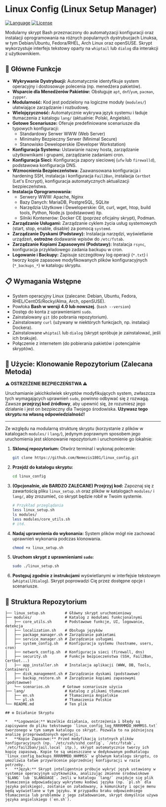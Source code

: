 # Linux Config (Linux Setup Manager)

[![Language](https://img.shields.io/badge/language-Bash-blue.svg)](https://www.gnu.org/software/bash/)
[![License](https://img.shields.io/badge/license-MIT-green.svg)](LICENSE) <!-- Upewnij się, że dodałeś plik LICENSE -->

Modularny skrypt Bash przeznaczony do automatyzacji konfiguracji oraz instalacji oprogramowania na różnych popularnych dystrybucjach Linuksa, w tym Debian/Ubuntu, Fedora/RHEL, Arch Linux oraz openSUSE. Skrypt wykorzystuje interfejs tekstowy oparty na `whiptail` lub `dialog` dla interakcji z użytkownikiem.

## 🌟 Główne Funkcje

*   **Wykrywanie Dystrybucji:** Automatycznie identyfikuje system operacyjny i dostosowuje polecenia (np. menedżera pakietów).
*   **Wsparcie dla Menedżerów Pakietów:** Obsługuje `apt`, `dnf`/`yum`, `pacman`, `zypper`.
*   **Modularność:** Kod jest podzielony na logiczne moduły (`modules/`) ułatwiające zarządzanie i rozbudowę.
*   **Wielojęzyczność:** Automatycznie wykrywa język systemu i ładuje tłumaczenia z katalogu `lang/` (aktualnie: Polski, Angielski).
*   **Gotowe Scenariusze:** Oferuje predefiniowane scenariusze dla typowych konfiguracji:
    *   Standardowy Serwer WWW (Web Server)
    *   Minimalny Bezpieczny Serwer (Minimal Secure)
    *   Stanowisko Deweloperskie (Developer Workstation)
*   **Konfiguracja Systemu:** Ustawianie nazwy hosta, zarządzanie użytkownikami i grupami, zarządzanie zadaniami cron.
*   **Konfiguracja Sieci:** Konfiguracja zapory sieciowej (`ufw` lub `firewalld`), podstawowa konfiguracja DNS.
*   **Wzmocnienia Bezpieczeństwa:** Zaawansowana konfiguracja i hardening SSH, instalacja i konfiguracja `Fail2Ban`, instalacja `Certbot` (Let's Encrypt), konfiguracja automatycznych aktualizacji bezpieczeństwa.
*   **Instalacja Oprogramowania:**
    *   Serwery WWW: Apache, Nginx
    *   Bazy Danych: MariaDB, PostgreSQL, SQLite
    *   Narzędzia Użytkowe i Deweloperskie: Git, curl, wget, htop, build tools, Python, Node.js (podstawowe) itp.
    *   Silniki Kontenerów: Docker CE (poprzez oficjalny skrypt), Podman.
*   **Zarządzanie Usługami:** Zarządzanie cyklem życia usług systemowych (start, stop, enable, disable) za pomocą `systemd`.
*   **Zarządzanie Dyskami (Podstawy):** Instalacja narzędzi, wyświetlanie urządzeń, **ostrożne** dodawanie wpisów do `/etc/fstab`.
*   **Zarządzanie Kopiami Zapasowymi (Podstawy):** Instalacja `rsync`, konfiguracja przykładowego zadania backupu w cron.
*   **Logowanie i Backupy:** Zapisuje szczegółowy log operacji (`*.txt`) i tworzy kopie zapasowe modyfikowanych plików konfiguracyjnych (`*_backups_*`) w katalogu skryptu.

## 📋 Wymagania Wstępne

*   System operacyjny Linux (zalecane: Debian, Ubuntu, Fedora, RHEL/CentOS/Rocky/Alma, Arch, openSUSE).
*   Powłoka **Bash w wersji 4.0 lub nowszej**. (`bash --version`)
*   Dostęp do konta z uprawnieniami `sudo`.
*   Zainstalowany `git` (do pobrania repozytorium).
*   Zainstalowany `curl` (używany w niektórych funkcjach, np. instalacji Dockera).
*   Zainstalowane `whiptail` lub `dialog` (skrypt spróbuje je zainstalować, jeśli ich brakuje).
*   Połączenie z internetem (do pobierania pakietów i potencjalnie skryptów).

## 🚀 Użycie: Klonowanie Repozytorium (Zalecana Metoda)

**⚠️ OSTRZEŻENIE BEZPIECZEŃSTWA ⚠️**

Uruchamianie jakichkolwiek skryptów modyfikujących system, zwłaszcza tych wymagających uprawnień `sudo`, powinno odbywać się z rozwagą. Zawsze **przejrzyj kod źródłowy**, aby upewnić się, że rozumiesz jego działanie i jest on bezpieczny dla Twojego środowiska. **Używasz tego skryptu na własną odpowiedzialność!**

---

Ze względu na modularną strukturę skryptu (korzystanie z plików w katalogach `modules/` i `lang/`), jedynym poprawnym sposobem jego uruchomienia jest sklonowanie repozytorium i uruchomienie go lokalnie:

1.  **Sklonuj repozytorium:**
    Otwórz terminal i wykonaj polecenie:
    ```bash
    git clone https://github.com/Nemezis1801/linux_config.git
    ```

2.  **Przejdź do katalogu skryptu:**
    ```bash
    cd linux_config
    ```

3.  **(Opcjonalnie, ale BARDZO ZALECANE) Przejrzyj kod:**
    Zapoznaj się z zawartością pliku `linux_setup.sh` oraz plików w katalogach `modules/` i `lang/`, aby zrozumieć, co skrypt będzie robił w Twoim systemie.
    ```bash
    # Przykład przeglądania
    less linux_setup.sh
    ls modules/
    less modules/core_utils.sh
    # itd.
    ```

4.  **Nadaj uprawnienia do wykonania:**
    System plików mógł nie zachować uprawnień wykonania podczas klonowania.
    ```bash
    chmod +x linux_setup.sh
    ```

5.  **Uruchom skrypt z uprawnieniami `sudo`:**
    ```bash
    sudo ./linux_setup.sh
    ```

6.  **Postępuj zgodnie z instrukcjami** wyświetlanymi w interfejsie tekstowym (`whiptail`/`dialog`). Skrypt poprowadzi Cię przez dostępne opcje i scenariusze.

## 📁 Struktura Repozytorium

```.
├── linux_setup.sh         # Główny skrypt uruchomieniowy
├── modules/               # Katalog z modułami funkcjonalnymi
│   ├── core_utils.sh      # Podstawowe funkcje, UI, logowanie, detekcja
│   ├── localization.sh    # Obsługa języków
│   ├── package_manager.sh # Zarządzanie pakietami
│   ├── service_manager.sh # Zarządzanie usługami
│   ├── system_config.sh   # Konfiguracja systemu (hostname, users, cron)
│   ├── network_config.sh  # Konfiguracja sieci (firewall, dns)
│   ├── security.sh        # Funkcje bezpieczeństwa (SSH, Fail2Ban, Certbot...)
│   ├── app_installer.sh   # Instalacja aplikacji (WWW, DB, Tools, Containers)
│   ├── disk_management.sh # Zarządzanie dyskami (podstawowe)
│   ├── backup_restore.sh  # Zarządzanie kopiami zapasowymi (podstawowe)
│   └── scenarios.sh      # Gotowe scenariusze użycia
├── lang/                  # Katalog z plikami tłumaczeń
│   ├── en.sh              # Tłumaczenia Angielskie
│   └── pl.sh              # Tłumaczenia Polskie
└── README.md              # Ten plik

## ⚙️ Działanie Skryptu

*   **Logowanie:** Wszelkie działania, ostrzeżenia i błędy są zapisywane do pliku tekstowego `linux_config_log_RRRRMMDD_HHMMSS.txt` tworzonego w tym samym katalogu co skrypt. Pozwala to na późniejszą analizę przeprowadzonych operacji.
*   **Kopie Zapasowe:** Przed modyfikacją istotnych plików konfiguracyjnych (np. `/etc/ssh/sshd_config`, `/etc/fstab`, `/etc/fail2ban/jail.local` itp.), skrypt automatycznie tworzy ich kopię zapasową. Kopie te są umieszczane w dedykowanym podkatalogu `linux_config_backups_RRRRMMDD_HHMMSS` w głównym katalogu skryptu, co umożliwia łatwe przywrócenie poprzedniej konfiguracji w razie potrzeby.
*   **Język:** Skrypt inteligentnie próbuje wykryć język ustawiony w systemie operacyjnym użytkownika, analizując zmienne środowiskowe `$LANG` lub `$LANGUAGE`. Jeśli w katalogu `lang/` znajduje się plik tłumaczenia odpowiadający wykrytemu kodowi języka (np. `pl.sh` dla języka polskiego), zostanie on załadowany, a komunikaty i opcje menu będą wyświetlane w tym języku. W przypadku braku odpowiedniego tłumaczenia lub problemów z jego załadowaniem, skrypt domyślnie używa języka angielskiego (`en.sh`).
